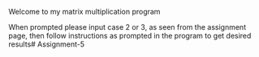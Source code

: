Welcome to my matrix multiplication program

When prompted please input case 2 or 3, as seen from the assignment page, then follow instructions as prompted in the program
to get desired results#   A s s i g n m e n t - 5  
 